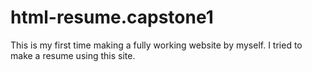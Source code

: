 # html-resume.capstone1
This is my first time making a fully working website by myself. I tried to make a resume using this site.

